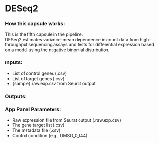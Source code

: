 # DESeq2

### How this capsule works: 

This is the fifth capsule in the pipeline. <br>
DESeq2 estimates variance-mean dependence in count data from high-throughput sequencing assays and tests for differential expression based on a model using the negative binomial distribution.

### Inputs: 

- List of control genes (.csv)
- List of target genes (.csv)
- {sample}.raw.exp.csv from Seurat output 

### Outputs: 



### App Panel Parameters: 
- Raw expression file from Seurat output (.raw.exp.csv)
- The gene target list (.csv)
- The metadata file (.csv)
- Control condition (e.g., DMSO_0_144)